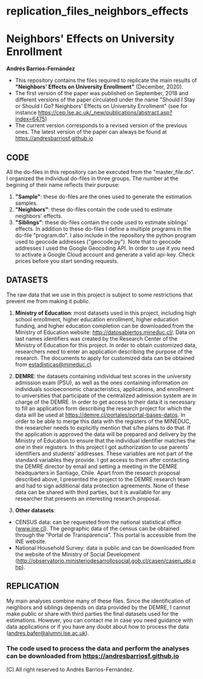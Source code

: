 # replication_files_neighbors_effects

# Neighbors' Effects on University Enrollment
**Andrés Barrios-Fernández**
- This repository contains the files required to replicate the main results of **"Neighbors' Effects on University Enrollment"** (December, 2020).
- The first version of the paper was published on September, 2018 and different versions of the paper circulated under the name "Should I Stay or Should I Go? Neighbors' Effects on University Enrollment" (see for instance https://cep.lse.ac.uk/_new/publications/abstract.asp?index=6475)
- The current version corresponds to a revised version of the previous ones. The latest version of the paper can always be found at  https://andresbarriosf.github.io

## CODE
All the do-files in this repository can be executed from the "master_file.do". I organized the individual do-files in three groups. The number at the begining of their name reflects their purpuse:
1.  **"Sample"**: these do-files are the ones used to generate the estimation samples.
2.  **"Neighbors"**: these do-files contain the code used to estimate neighbors' effects.
3.  **"Siblings"**: these do-files contain the code used to estimate siblings' effects.
In addition to these do-files I define a multiple programs in the do-file "program.do". I also include in the repository the python program used to geocode addresses ("geocode.py"). Note that to geocode addresses I used the Google Geocoding API. In order to use it you need to activate a Google Cloud account and generate a valid api-key. Check prices before you start sending requests.

## DATASETS
The raw data that we use in this project is subject to some restrictions that prevent me from making it public.

1.  **Ministry of Education**: most datasets used in this project, including high school enrollment, higher education enrollment, higher education funding, and higher education completion can be downloaded from the Ministry of Education website: http://datosabiertos.mineduc.cl/. Data on last names identifiers was created by the Research Center of the Ministry of Education for this project. In order to obtain customized data, researchers need to enter an application describing the purpose of the research. The documents to apply for customized data can be obtained from estadisticas@mineduc.cl.

2. **DEMRE**: the datasets containing individual test scores in the university admission exam (PSU), as well as the ones containing information on individuals socioeconomic characteristics, applications, and enrollment to universities that participate of the centralized admission system are in charge of the DEMRE. In order to get access to their data it is necessary to fill an application form describing the research project for which the data will be used at https://demre.cl/portales/portal-bases-datos.  In order to be able to merge this data with the registers of the MINEDUC, the researcher needs to explicitly mention that s/he plans to do that. If the application is approved the data will be prepared and delivery by the Ministry of Education to ensure that the individual identifier matches the one in their registers. In this project I got authorization to use parents' identifiers and students' addresses. These variables are not part of the standard variables they provide. I got access to them after contacting the DEMRE director by email and setting a meeting in the DEMRE headquarters in Santiago, Chile. Apart from the research proposal described above, I presented the project to the DEMRE research team and had to sign additional data protection agreements. None of these data can be shared with third parties, but it is available for any researcher that presents an interesting research proposal.

3. **Other datasets**:
- CENSUS data: can be requested from the national statistical office (www.ine.cl). The geographic data of the census can be obtained through the "Portal de Transparencia". This portal is accessible from the INE website.
- National Household Survey: data is public and can be downloaded from the website of the Ministry of Social Development (http://observatorio.ministeriodesarrollosocial.gob.cl/casen/casen_obj.php).

## REPLICATION
My main analyses combine many of these files. Since the identification of neighbors and siblings depends on data provided by the DEMRE, I cannot make public or share with third parties the final datasets used for the estimations. However, you can contact me in case you need guidance with data applications or if you have any doubt about how to process the data (andres.bafer@alumni.lse.ac.uk).

### The code used to process the data and perform the analyses can be downloaded from https://andresbarriosf.github.io

(C) All right reserved to Andrés Barrios-Fernández.
